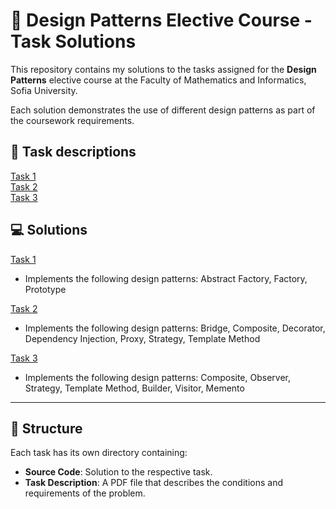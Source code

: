 # 🎨 Design Patterns Elective Course - Task Solutions

This repository contains my solutions to the tasks assigned for the **Design Patterns** elective course at the Faculty of Mathematics and Informatics, Sofia University.

Each solution demonstrates the use of different design patterns as part of the coursework requirements.

## 📝 Task descriptions

[Task 1](https://github.com/rayagrigorova/design_patterns_fmi_homeworks/blob/main/HW1/Task%20description.pdf)\
[Task 2](https://github.com/rayagrigorova/design_patterns_fmi_homeworks/blob/main/HW2/Task%20description.pdf)\
[Task 3](https://github.com/rayagrigorova/design_patterns_fmi_homeworks/blob/main/HW3/Task%20description.pdf)

## 💻 Solutions

[Task 1](https://github.com/rayagrigorova/design_patterns_fmi_homeworks/tree/main/HW1)
   - Implements the following design patterns: Abstract Factory, Factory, Prototype

[Task 2](https://github.com/rayagrigorova/design_patterns_fmi_homeworks/tree/main/HW2)
   - Implements the following design patterns: Bridge, Composite, Decorator, Dependency Injection, Proxy, Strategy, Template Method

[Task 3](https://github.com/rayagrigorova/design_patterns_fmi_homeworks/tree/main/HW3)
   - Implements the following design patterns: Composite, Observer, Strategy, Template Method, Builder, Visitor, Memento

---

## 📂 Structure

Each task has its own directory containing:
- **Source Code**: Solution to the respective task. 
- **Task Description**: A PDF file that describes the conditions and requirements of the problem.
